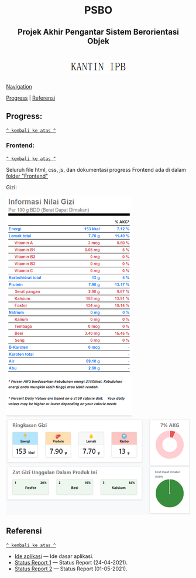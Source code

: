 <h1 align = "center">PSBO</h1>
<h2 align = "center">Projek Akhir Pengantar Sistem Berorientasi Objek</h2>

<h1 align="center"><img src="/Frontend/img/Logo_Kantin_IPB.png"></h1>


[Navigation](#)

[Progress](#progress) | [Referensi](#referensi)

## Progress:
[`^ kembali ke atas ^`](#)



### Frontend:
[`^ kembali ke atas ^`](#)

Seluruh file html, css, js, dan dokumentasi progress Frontend ada di dalam <a href="/Frontend">folder "Frontend"</a>

Gizi:

![image](/Frontend/img/gizi_ketoprak.png)
![image](/Frontend/img/gizi_ketoprak_summary.png)

## Referensi
[`^ kembali ke atas ^`](#)

* [Ide aplikasi](idea.md) — Ide dasar aplikasi.
* [Status Report 1](status_1.md) — Status Report (24-04-2021).
* [Status Report 2](status_2.md) — Status Report (01-05-2021).
